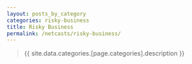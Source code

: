 ```yaml
---
layout: posts_by_category
categories: risky-business
title: Risky Business
permalink: /netcasts/risky-business/
---
```

> {{ site.data.categories.[page.categories].description }}
